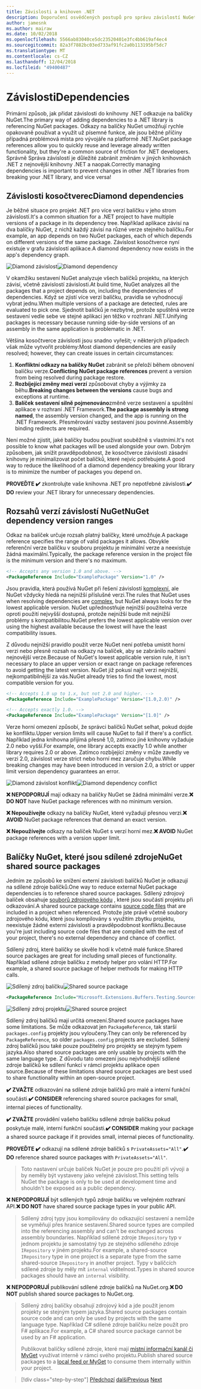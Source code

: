 ```yaml
---
title: Závislosti a knihoven .NET
description: Doporučení osvědčených postupů pro správu závislostí NuGet knihoven .NET.
author: jamesnk
ms.author: mairaw
ms.date: 10/02/2018
ms.openlocfilehash: 5566ab83040ce5dc23520401e3fc4bb619af4ec4
ms.sourcegitcommit: 82a3f7882bc03ed733af91fc2a0b113195bf5dc7
ms.translationtype: MT
ms.contentlocale: cs-CZ
ms.lasthandoff: 12/04/2018
ms.locfileid: "49400487"
---
```

# <a name="dependencies"></a><span data-ttu-id="fea4e-103">Závislosti</span><span class="sxs-lookup"><span data-stu-id="fea4e-103">Dependencies</span></span>

<span data-ttu-id="fea4e-104">Primární způsob, jak přidat závislosti do knihovny .NET odkazuje na balíčky NuGet.</span><span class="sxs-lookup"><span data-stu-id="fea4e-104">The primary way of adding dependencies to a .NET library is referencing NuGet packages.</span></span> <span data-ttu-id="fea4e-105">Odkazy na balíčky NuGet umožňují rychle opakovaně používat a využít už písemné funkce, ale jsou běžné příčiny případná problémová místa pro vývojáře na platformě .NET.</span><span class="sxs-lookup"><span data-stu-id="fea4e-105">NuGet package references allow you to quickly reuse and leverage already written functionality, but they're a common source of friction for .NET developers.</span></span> <span data-ttu-id="fea4e-106">Správně Správa závislostí je důležité zabránit změnám v jiných knihovnách .NET z nejnovější knihovny .NET a naopak.</span><span class="sxs-lookup"><span data-stu-id="fea4e-106">Correctly managing dependencies is important to prevent changes in other .NET libraries from breaking your .NET library, and vice versa!</span></span>

## <a name="diamond-dependencies"></a><span data-ttu-id="fea4e-107">Závislosti kosočtverec</span><span class="sxs-lookup"><span data-stu-id="fea4e-107">Diamond dependencies</span></span>

<span data-ttu-id="fea4e-108">Je běžné situace pro projekt .NET pro více verzí balíčku v jeho strom závislostí.</span><span class="sxs-lookup"><span data-stu-id="fea4e-108">It's a common situation for a .NET project to have multiple versions of a package in its dependency tree.</span></span> <span data-ttu-id="fea4e-109">Například aplikace závisí na dva balíčky NuGet, z nichž každý závisí na různé verze stejného balíčku.</span><span class="sxs-lookup"><span data-stu-id="fea4e-109">For example, an app depends on two NuGet packages, each of which depends on different versions of the same package.</span></span> <span data-ttu-id="fea4e-110">Závislost kosočtverce nyní existuje v grafu závislostí aplikace.</span><span class="sxs-lookup"><span data-stu-id="fea4e-110">A diamond dependency now exists in the app's dependency graph.</span></span>

<span data-ttu-id="fea4e-111">![Diamond závislost](./media/dependencies/diamond-dependency.png "Diamond závislostí")</span><span class="sxs-lookup"><span data-stu-id="fea4e-111">![Diamond dependency](./media/dependencies/diamond-dependency.png "Diamond dependency")</span></span>

<span data-ttu-id="fea4e-112">V okamžiku sestavení NuGet analyzuje všech balíčků projektu, na kterých závisí, včetně závislostí závislosti.</span><span class="sxs-lookup"><span data-stu-id="fea4e-112">At build time, NuGet analyzes all the packages that a project depends on, including the dependencies of dependencies.</span></span> <span data-ttu-id="fea4e-113">Když se zjistí více verzí balíčku, pravidla se vyhodnocují vybrat jednu.</span><span class="sxs-lookup"><span data-stu-id="fea4e-113">When multiple versions of a package are detected, rules are evaluated to pick one.</span></span> <span data-ttu-id="fea4e-114">Sjednotit balíčků je nezbytné, protože spuštěná verze sestavení vedle sebe ve stejné aplikaci jen těžko v rozhraní .NET.</span><span class="sxs-lookup"><span data-stu-id="fea4e-114">Unifying packages is necessary because running side-by-side versions of an assembly in the same application is problematic in .NET.</span></span>

<span data-ttu-id="fea4e-115">Většina kosočtverce závislosti jsou snadno vyřešit; v některých případech však může vytvořit problémy:</span><span class="sxs-lookup"><span data-stu-id="fea4e-115">Most diamond dependencies are easily resolved; however, they can create issues in certain circumstances:</span></span>

1. <span data-ttu-id="fea4e-116">**Konfliktní odkazy na balíčky NuGet** zabránit se přeloží během obnovení balíčku verze.</span><span class="sxs-lookup"><span data-stu-id="fea4e-116">**Conflicting NuGet package references** prevent a version from being resolved during package restore.</span></span>
2. <span data-ttu-id="fea4e-117">**Rozbíjející změny mezi verzí** způsobovat chyby a výjimky za běhu.</span><span class="sxs-lookup"><span data-stu-id="fea4e-117">**Breaking changes between the versions** cause bugs and exceptions at runtime.</span></span>
3. <span data-ttu-id="fea4e-118">**Balíček sestavení silně pojmenováno**změně verze sestavení a spuštění aplikace v rozhraní .NET Framework.</span><span class="sxs-lookup"><span data-stu-id="fea4e-118">**The package assembly is strong named**, the assembly version changed, and the app is running on the .NET Framework.</span></span> <span data-ttu-id="fea4e-119">Přesměrování vazby sestavení jsou povinné.</span><span class="sxs-lookup"><span data-stu-id="fea4e-119">Assembly binding redirects are required.</span></span>

<span data-ttu-id="fea4e-120">Není možné zjistit, jaké balíčky budou používat souběžně s vlastními.</span><span class="sxs-lookup"><span data-stu-id="fea4e-120">It's not possible to know what packages will be used alongside your own.</span></span> <span data-ttu-id="fea4e-121">Dobrým způsobem, jak snížit pravděpodobnost, že kosočtverce závislosti zásadní knihovny je minimalizovat počet balíčků, které nejvíc potřebujete.</span><span class="sxs-lookup"><span data-stu-id="fea4e-121">A good way to reduce the likelihood of a diamond dependency breaking your library is to minimize the number of packages you depend on.</span></span>

<span data-ttu-id="fea4e-122">**PROVEĎTE ✔️** zkontrolujte vaše knihovna .NET pro nepotřebné závislosti.</span><span class="sxs-lookup"><span data-stu-id="fea4e-122">**✔️ DO** review your .NET library for unnecessary dependencies.</span></span>

## <a name="nuget-dependency-version-ranges"></a><span data-ttu-id="fea4e-123">Rozsahů verzí závislostí NuGet</span><span class="sxs-lookup"><span data-stu-id="fea4e-123">NuGet dependency version ranges</span></span>

<span data-ttu-id="fea4e-124">Odkaz na balíček určuje rozsah platný balíčky, které umožňuje.</span><span class="sxs-lookup"><span data-stu-id="fea4e-124">A package reference specifies the range of valid packages it allows.</span></span> <span data-ttu-id="fea4e-125">Obvykle referenční verze balíčku v souboru projektu je minimální verze a neexistuje žádná maximální.</span><span class="sxs-lookup"><span data-stu-id="fea4e-125">Typically, the package reference version in the project file is the minimum version and there's no maximum.</span></span>

```xml
<!-- Accepts any version 1.0 and above. -->
<PackageReference Include="ExamplePackage" Version="1.0" />
```

<span data-ttu-id="fea4e-126">Jsou pravidla, která používá NuGet při řešení závislostí [komplexní](/nuget/consume-packages/dependency-resolution), ale NuGet vždycky hledá na nejnižší příslušné verzi.</span><span class="sxs-lookup"><span data-stu-id="fea4e-126">The rules that NuGet uses when resolving dependencies are [complex](/nuget/consume-packages/dependency-resolution), but NuGet always looks for the lowest applicable version.</span></span> <span data-ttu-id="fea4e-127">NuGet upřednostňuje nejnižší použitelná verze oproti použití nejvyšší dostupná, protože nejnižší bude mít nejnižší problémy s kompatibilitou.</span><span class="sxs-lookup"><span data-stu-id="fea4e-127">NuGet prefers the lowest applicable version over using the highest available because the lowest will have the least compatibility issues.</span></span>

<span data-ttu-id="fea4e-128">Z důvodu nejnižší pravidlo použít verze NuGet není potřeba umístit horní verzi nebo přesně rozsah na odkazy na balíček, aby se zabránilo načtení nejnovější verze.</span><span class="sxs-lookup"><span data-stu-id="fea4e-128">Because of NuGet's lowest applicable version rule, it isn't necessary to place an upper version or exact range on package references to avoid getting the latest version.</span></span> <span data-ttu-id="fea4e-129">NuGet již pokusí najít verzi nejnižší, nejkompatibilnější za vás.</span><span class="sxs-lookup"><span data-stu-id="fea4e-129">NuGet already tries to find the lowest, most compatible version for you.</span></span>

```xml
<!-- Accepts 1.0 up to 1.x, but not 2.0 and higher. -->
<PackageReference Include="ExamplePackage" Version="[1.0,2.0)" />

<!-- Accepts exactly 1.0. -->
<PackageReference Include="ExamplePackage" Version="[1.0]" />
```

<span data-ttu-id="fea4e-130">Verze horní omezení způsobí, že správci balíčků NuGet selhat, pokud dojde ke konfliktu.</span><span class="sxs-lookup"><span data-stu-id="fea4e-130">Upper version limits will cause NuGet to fail if there's a conflict.</span></span> <span data-ttu-id="fea4e-131">Například jedna knihovna přijímá přesně 1,0, zatímco jiné knihovny vyžaduje 2.0 nebo vyšší.</span><span class="sxs-lookup"><span data-stu-id="fea4e-131">For example, one library accepts exactly 1.0 while another library requires 2.0 or above.</span></span> <span data-ttu-id="fea4e-132">Zatímco rozbíjející změny v může zavedly ve verzi 2.0, závislost verze strict nebo horní mez zaručuje chybu.</span><span class="sxs-lookup"><span data-stu-id="fea4e-132">While breaking changes may have been introduced in version 2.0, a strict or upper limit version dependency guarantees an error.</span></span>

<span data-ttu-id="fea4e-133">![Diamond závislost konflikt](./media/dependencies/diamond-dependency-conflict.png "Diamond konflikt závislostí")</span><span class="sxs-lookup"><span data-stu-id="fea4e-133">![Diamond dependency conflict](./media/dependencies/diamond-dependency-conflict.png "Diamond dependency conflict")</span></span>

<span data-ttu-id="fea4e-134">**❌ NEPODPORUJÍ** mají odkazy na balíčky NuGet se žádná minimální verze.</span><span class="sxs-lookup"><span data-stu-id="fea4e-134">**❌ DO NOT** have NuGet package references with no minimum version.</span></span>

<span data-ttu-id="fea4e-135">**❌ Nepoužívejte** odkazy na balíčky NuGet, které vyžadují přesnou verzi.</span><span class="sxs-lookup"><span data-stu-id="fea4e-135">**❌ AVOID** NuGet package references that demand an exact version.</span></span>

<span data-ttu-id="fea4e-136">**❌ Nepoužívejte** odkazy na balíček NuGet s verzí horní mez.</span><span class="sxs-lookup"><span data-stu-id="fea4e-136">**❌ AVOID** NuGet package references with a version upper limit.</span></span>

## <a name="nuget-shared-source-packages"></a><span data-ttu-id="fea4e-137">Balíčky NuGet, které jsou sdílené zdroje</span><span class="sxs-lookup"><span data-stu-id="fea4e-137">NuGet shared source packages</span></span>

<span data-ttu-id="fea4e-138">Jedním ze způsobů ke snížení externí závislosti balíčků NuGet je odkazují na sdílené zdroje balíčků.</span><span class="sxs-lookup"><span data-stu-id="fea4e-138">One way to reduce external NuGet package dependencies is to reference shared source packages.</span></span> <span data-ttu-id="fea4e-139">Sdílený zdrojový balíček obsahuje [souborů zdrojového kódu](/nuget/reference/nuspec#including-content-files) , které jsou součástí projektu při odkazování.</span><span class="sxs-lookup"><span data-stu-id="fea4e-139">A shared source package contains [source code files](/nuget/reference/nuspec#including-content-files) that are included in a project when referenced.</span></span> <span data-ttu-id="fea4e-140">Protože jste právě včetně soubory zdrojového kódu, které jsou kompilovány s využitím zbytku projektu, neexistuje žádné externí závislosti a pravděpodobnost konfliktu.</span><span class="sxs-lookup"><span data-stu-id="fea4e-140">Because you're just including source code files that are compiled with the rest of your project, there's no external dependency and chance of conflict.</span></span>

<span data-ttu-id="fea4e-141">Sdílený zdroj, které balíčky se skvěle hodí k včetně malé funkce.</span><span class="sxs-lookup"><span data-stu-id="fea4e-141">Shared source packages are great for including small pieces of functionality.</span></span> <span data-ttu-id="fea4e-142">Například sdílené zdroje balíčku z metody helper pro volání HTTP.</span><span class="sxs-lookup"><span data-stu-id="fea4e-142">For example, a shared source package of helper methods for making HTTP calls.</span></span>

<span data-ttu-id="fea4e-143">![Sdílený zdroj balíčku](./media/dependencies/shared-source-package.png "sdílené zdroje balíčku")</span><span class="sxs-lookup"><span data-stu-id="fea4e-143">![Shared source package](./media/dependencies/shared-source-package.png "Shared source package")</span></span>

```xml
<PackageReference Include="Microsoft.Extensions.Buffers.Testing.Sources" PrivateAssets="All" Version="1.0" />
```

<span data-ttu-id="fea4e-144">![Sdílený zdroj projektu](./media/dependencies/shared-source-project.png "sdílený zdrojový projekt")</span><span class="sxs-lookup"><span data-stu-id="fea4e-144">![Shared source project](./media/dependencies/shared-source-project.png "Shared source project")</span></span>

<span data-ttu-id="fea4e-145">Sdílený zdroj balíčků mají určitá omezení.</span><span class="sxs-lookup"><span data-stu-id="fea4e-145">Shared source packages have some limitations.</span></span> <span data-ttu-id="fea4e-146">Se může odkazovat jen `PackageReference`, tak starší `packages.config` projekty jsou vyloučeny.</span><span class="sxs-lookup"><span data-stu-id="fea4e-146">They can only be referenced by `PackageReference`, so older `packages.config` projects are excluded.</span></span> <span data-ttu-id="fea4e-147">Sdílený zdroj balíčků jsou také pouze použitelný pro projekty se stejným typem jazyka.</span><span class="sxs-lookup"><span data-stu-id="fea4e-147">Also shared source packages are only usable by projects with the same language type.</span></span> <span data-ttu-id="fea4e-148">Z důvodu tato omezení jsou nejvhodnější sdílené zdroje balíčků ke sdílení funkcí v rámci projektu aplikace open source.</span><span class="sxs-lookup"><span data-stu-id="fea4e-148">Because of these limitations shared source packages are best used to share functionality within an open-source project.</span></span>

<span data-ttu-id="fea4e-149">**✔️ ZVAŽTE** odkazování na sdílené zdroje balíčků pro malé a interní funkční součásti.</span><span class="sxs-lookup"><span data-stu-id="fea4e-149">**✔️ CONSIDER** referencing shared source packages for small, internal pieces of functionality.</span></span>

<span data-ttu-id="fea4e-150">**✔️ ZVAŽTE** provádění vašeho balíčku sdílené zdroje balíčku pokud poskytuje malé, interní funkční součásti.</span><span class="sxs-lookup"><span data-stu-id="fea4e-150">**✔️ CONSIDER** making your package a shared source package if it provides small, internal pieces of functionality.</span></span>

<span data-ttu-id="fea4e-151">**PROVEĎTE ✔️** odkazují na sdílené zdroje balíčků s `PrivateAssets="All"`.</span><span class="sxs-lookup"><span data-stu-id="fea4e-151">**✔️ DO** reference shared source packages with `PrivateAssets="All"`.</span></span>

> <span data-ttu-id="fea4e-152">Toto nastavení určuje balíček NuGet je pouze pro použití při vývoji a by neměly být vystaveny jako veřejné závislost.</span><span class="sxs-lookup"><span data-stu-id="fea4e-152">This setting tells NuGet the package is only to be used at development time and shouldn't be exposed as a public dependency.</span></span>

<span data-ttu-id="fea4e-153">**❌ NEPODPORUJÍ** být sdílených typů zdroje balíčku ve veřejném rozhraní API.</span><span class="sxs-lookup"><span data-stu-id="fea4e-153">**❌ DO NOT** have shared source package types in your public API.</span></span>

> <span data-ttu-id="fea4e-154">Sdílený zdroj typy jsou kompilovány do odkazující sestavení a nemůže se vyměňují přes hranice sestavení.</span><span class="sxs-lookup"><span data-stu-id="fea4e-154">Shared source types are compiled into the referencing assembly and can't be exchanged across assembly boundaries.</span></span> <span data-ttu-id="fea4e-155">Například sdílené zdroje `IRepository` typ v jednom projektu je samostatný typ ze stejného sdíleného zdroje `IRepository` v jiném projektu.</span><span class="sxs-lookup"><span data-stu-id="fea4e-155">For example, a shared-source `IRepository` type in one project is a separate type from the same shared-source `IRepository` in another project.</span></span> <span data-ttu-id="fea4e-156">Typy v balíčcích sdílené zdroje by měly mít `internal` viditelnost.</span><span class="sxs-lookup"><span data-stu-id="fea4e-156">Types in shared source packages should have an `internal` visibility.</span></span>

<span data-ttu-id="fea4e-157">**❌ NEPODPORUJÍ** publikování sdílené zdroje balíčků na NuGet.org.</span><span class="sxs-lookup"><span data-stu-id="fea4e-157">**❌ DO NOT** publish shared source packages to NuGet.org.</span></span>

> <span data-ttu-id="fea4e-158">Sdílený zdroj balíčky obsahují zdrojový kód a jde použít jenom projekty se stejným typem jazyka.</span><span class="sxs-lookup"><span data-stu-id="fea4e-158">Shared source packages contain source code and can only be used by projects with the same language type.</span></span> <span data-ttu-id="fea4e-159">Například C# sdílené zdroje balíčku nelze použít pro F# aplikace.</span><span class="sxs-lookup"><span data-stu-id="fea4e-159">For example, a C# shared source package cannot be used by an F# application.</span></span>
>
> <span data-ttu-id="fea4e-160">Publikovat balíčky sdílené zdroje, které mají [místní informační kanál či MyGet](./publish-nuget-package.md) využívat interně v rámci svého projektu.</span><span class="sxs-lookup"><span data-stu-id="fea4e-160">Publish shared source packages to a [local feed or MyGet](./publish-nuget-package.md) to consume them internally within your project.</span></span>

>[!div class="step-by-step"]
><span data-ttu-id="fea4e-161">[Předchozí](nuget.md)
>[další](sourcelink.md)</span><span class="sxs-lookup"><span data-stu-id="fea4e-161">[Previous](nuget.md)
[Next](sourcelink.md)</span></span>